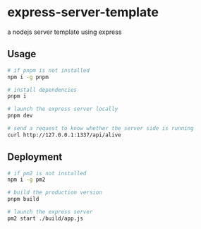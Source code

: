 # express-server-template
a nodejs server template using express

## Usage
```bash
# if pnpm is not installed
npm i -g pnpm

# install dependencies
pnpm i

# launch the express server locally
pnpm dev

# send a request to know whether the server side is running
curl http://127.0.0.1:1337/api/alive
```

## Deployment
```bash
# if pm2 is not installed
npm i -g pm2

# build the production version
pnpm build

# launch the express server
pm2 start ./build/app.js
```
